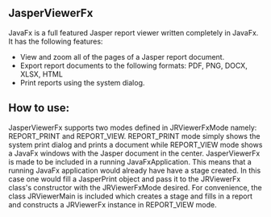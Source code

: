 JasperViewerFx
------------------

JavaFx is a full featured Jasper report viewer written completely in JavaFx. 
It has the following features:
* View and zoom  all of the pages of a Jasper report document.
* Export report documents to the following formats: PDF, PNG, DOCX, XLSX, HTML
* Print reports using the system dialog.

How to use:
------------
JasperViewerFx supports two modes defined in JRViewerFxMode namely:  REPORT_PRINT and REPORT_VIEW. 
REPORT_PRINT mode simply shows the system print dialog and prints a document while REPORT_VIEW mode 
shows a JavaFx windows with the Jasper document in the center.  JasperViewerFx is made to be included in a 
running JavaFxApplication.  This means that a running JavaFx application would already have have a stage 
created.   In this case one would fill a JasperPrint object and pass it to the JRViewerFx class's constructor
 with the JRViewerFxMode desired. For convenience, the class JRViewerMain is included which creates a stage
 and fills in a report and constructs a JRViewerFx instance in REPORT_VIEW mode.
